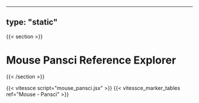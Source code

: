 ---
type: "static"
----
{{< section >}}

# Mouse Pansci Reference Explorer

{{< /section >}}

{{< vitessce script="mouse_pansci.jsx" >}}
{{< vitessce_marker_tables ref="Mouse - Pansci" >}}

